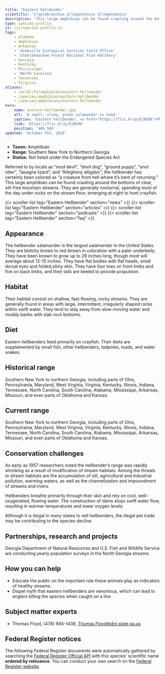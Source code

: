 ```yaml
---
title: 'Eastern hellbender'
scientific: 'Cryptobranchus alleganiensis alleganiensis'
description: 'This large amphibian can be found crawling around the bottoms of clear, silt-free mountain streams. They are generally nocturnal, spending most of the day under rocks on the stream floor, emerging at night to hunt crayfish.'
type: species-profile
js: /js/species-profile.js
tags:
    - Alabama
    - Amphibian
    - Arkansas
    - 'Asheville Ecological Services Field Office'
    - 'Chattahoochee Forest National Fish Hatchery'
    - Georgia
    - Kentucky
    - Mississippi
    - 'North Carolina'
    - Tennessee
    - Virginia
aliases:
    - /wildlife/amphibian/eastern-hellbender
    - /species/amphibian/eastern-hellbender
    - /species/amphibians/eastern-hellbender
hero:
    name: eastern-hellbender.jpg
    alt: 'A small, slimy, green salamander in hand.'
    caption: 'Eastern hellbender. <a href="https://flic.kr/p/EjNh96">Photo</a> by Will Parson, Chesapeake Bay Program, <a href="https://creativecommons.org/licenses/by-nc/2.0/">CC BY-NC 2.0</a>.'
    link: 'https://flic.kr/p/EjNh96'
    position: '40% 50%'
updated: 'October 5th, 2018'
---
```


- **Taxon:** Amphibian
- **Range:** Southern New York to Northern Georgia
- **Status:** Not listed under the Endangered Species Act

Referred to by locals  as “mud devil”, “devil dog”, “ground puppy”, “snot otter”, “lasagna lizard”, and “Allegheny alligator”, the hellbender has certainly been colored as “a creature from hell where it’s bent of returning.”   This large amphibian can be found crawling around the bottoms of clear, silt-free mountain streams.  They are generally nocturnal, spending most of the day under rocks on the stream floor, emerging at night to hunt crayfish.  

{{< scroller-list tag="Eastern Hellbender" section="news" >}}
{{< scroller-list tag="Eastern Hellbender" section="articles" >}}
{{< scroller-list tag="Eastern Hellbender" section="podcasts" >}}
{{< scroller-list tag="Eastern Hellbender" section="faq" >}}

## Appearance

The hellbender salamander is the largest salamander in the United States.  They are blotchy brown to red-brown in coloration with a paler underbelly.  They have been known to grow up to 29 inches long, though most will average about 12-15 inches.  They have flat bodies with flat heads, small dorsal eyes and folded,slimy skin. They have  four toes on front limbs and five on back limbs, and their tails are keeled to provide propulsion.  

## Habitat

Their habitat consist on shallow, fast-flowing, rocky streams.  They are generally found in areas with large, intermittent, irregularly shaped rocks within swift water.  They tend to stay away from slow-moving water and muddy banks with slab rock bottoms.

## Diet

Eastern hellbenders feed primarily on crayfish.  Their diets are supplemented by small fish, other hellbenders, tadpoles, toads, and water snakes.

## Historical range

Southern New York to northern Georgia, including parts of Ohio, Pennsylvania, Maryland, West Virginia, Virginia, Kentucky, Illinois, Indiana, Tennessee, North Carolina, South Carolina, Alabama, Mississippi, Arkansas, Missouri, and even parts of Oklahoma and Kansas.

## Current range

Southern New York to northern Georgia, including parts of Ohio, Pennsylvania, Maryland, West Virginia, Virginia, Kentucky, Illinois, Indiana, Tennessee, North Carolina, South Carolina, Alabama, Mississippi, Arkansas, Missouri, and even parts of Oklahoma and Kansas.

## Conservation challenges

As early as 1957 researchers noted the hellbender’s range was rapidly shrinking as a result of modification of stream habitats. Among the threats to stream habitats are the accumulation of silt, agricultural and industrial pollution, warming waters, as well as the channelization and impoundment of streams and rivers.

Hellbenders breathe primarily through their skin and rely on cool, well-oxygenated, flowing water. The construction of dams stops swift water flow, resulting in warmer temperatures and lower oxygen levels.

Although it is illegal in many states to sell hellbenders, the illegal pet trade may be contributing to the species decline.

## Partnerships, research and projects

Georgia Department of Natural Resources and U.S. Fish and Wildlife Service are conducting yearly population surveys in the North Georgia streams.  

## How you can help

- Educate the public on the important role these animals play as indicators of healthy streams.
- Dispel myth that eastern hellbenders are venomous, which can lead to anglers killing the species when caught on a line

## Subject matter experts

- Thomas Floyd, (478) 994-1438, [Thomas.Floyd@dnr.state.ga.us](mailto:Thomas.Floyd@dnr.state.ga.us)

## Federal Register notices

The following Federal Register documents were automatically gathered by searching the [Federal Register Official API](https://www.federalregister.gov/blog/learn/developers) with this species' scientific name **ordered by relevance**. You can conduct your own search on the [Federal Register website](https://www.federalregister.gov/articles/search).
